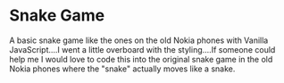 # Snake Game
 A basic snake game like the ones on the old Nokia phones with Vanilla JavaScript....I went a little overboard with the styling....If someone could help me I would love to code this into the original snake game in the old Nokia phones where the "snake" actually moves like a snake.
